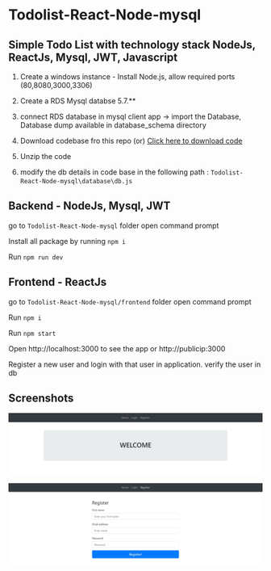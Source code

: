# Todolist-React-Node-mysql


## Simple Todo List with technology stack NodeJs, ReactJs, Mysql, JWT, Javascript

1. Create a windows instance - Install Node.js, allow required ports (80,8080,3000,3306)

2. Create a RDS Mysql databse 5.7.** 

3. connect RDS database in mysql client app -> import the Database, Database dump available in database_schema directory

4. Download codebase fro this repo (or)  [Click here to download code](https://codeload.github.com/mohan-balakrishnan/Todolist-React-Node-mysql/zip/refs/heads/main)

5. Unzip the code

6. modify the db details in code base in the following path : `Todolist-React-Node-mysql\database\db.js`


## Backend - NodeJs, Mysql, JWT

go to `Todolist-React-Node-mysql` folder open command prompt

Install all package by running `npm i`   

Run `npm run dev`


## Frontend - ReactJs

go to `Todolist-React-Node-mysql/frontend` folder  open command prompt

Run `npm i`

Run `npm start`

Open http://localhost:3000  to see the app or http://publicip:3000

Register a new user and login with that user in application. verify the user in db

## Screenshots

![Home Page](https://raw.githubusercontent.com/mohan-balakrishnan/Todolist-React-Node-mysql/main/home.JPG)

![Register](https://raw.githubusercontent.com/mohan-balakrishnan/Todolist-React-Node-mysql/main/register.JPG)
